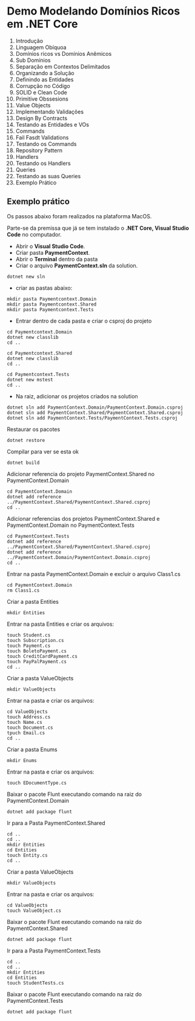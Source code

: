 # Demo Modelando Domínios Ricos em .NET Core

1. Introdução
2. Linguagem Obíquoa
3. Domínios ricos vs Domínios Anêmicos
4. Sub Domínios
5. Separação em Contextos Delimitados
6. Organizando a Solução
7. Definindo as Entidades
8. Corrupção no Código
9. SOLID e Clean Code
10. Primitive Obssesions
11. Value Objects
12. Implementando Validações
13. Design By Contracts
14. Testando as Entidades e VOs
15. Commands
16. Fail Fasdt Validations
17. Testando os Commands
18. Repository Pattern
19. Handlers
20. Testando os Handlers
21. Queries
22. Testando as suas Queries
23. Exemplo Prático


## Exemplo prático

Os passos abaixo foram realizados na plataforma MacOS.

Parte-se da premissa que já se tem instalado o **.NET Core, Visual Studio Code** no computador.

- Abrir o **Visual Studio Code**.
- Criar pasta **PaymentContext**.
- Abrir o **Terminal** dentro da pasta
- Criar o arquivo **PaymentContext.sln** da solution.
```
dotnet new sln
```
- criar as pastas abaixo:
```
mkdir pasta Paymentcontext.Domain
mkdir pasta Paymentcontext.Shared
mkdir pasta Paymentcontext.Tests
```
- Entrar dentro de cada pasta e criar o csproj do projeto
```
cd Paymentcontext.Domain
dotnet new classlib
cd ..

cd Paymentcontext.Shared
dotnet new classlib
cd ..

cd Paymentcontext.Tests
dotnet new mstest
cd ..
```
- Na raiz, adicionar os projetos criados na solution
```
dotnet sln add PaymentContext.Domain/PaymentContext.Domain.csproj
dotnet sln add PaymentContext.Shared/PaymentContext.Shared.csproj
dotnet sln add PaymentContext.Tests/PaymentContext.Tests.csproj 
```
Restaurar os pacotes
```
dotnet restore
```
Compilar para ver se esta ok
```
dotnet build
```
Adicionar referencia do projeto PaymentContext.Shared no PaymentContext.Domain

```
cd PaymentContext.Domain
dotnet add reference ../PaymentContext.Shared/PaymentContext.Shared.csproj
cd ..
```
Adicionar referencias dos projetos PaymentContext.Shared e PaymentContext.Domain no PaymentContext.Tests
```
cd PaymentContext.Tests
dotnet add reference ../PaymentContext.Shared/PaymentContext.Shared.csproj 
dotnet add reference ../PaymentContext.Domain/PaymentContext.Domain.csproj
cd ..
```
Entrar na pasta PaymentContext.Domain e excluir o arquivo Class1.cs
```
cd PaymentContext.Domain
rm Class1.cs
```
Criar a pasta Entities
```
mkdir Entities
```
Entrar na pasta Entities e criar os arquivos:
```
touch Student.cs
touch Subscription.cs
touch Payment.cs
touch BoletoPayment.cs
touch CreditCardPayment.cs
touch PayPalPayment.cs
cd ..
```
Criar a pasta ValueObjects
```
mkdir ValueObjects
```
Entrar na pasta e criar os arquivos:
```
cd ValueObjects
touch Address.cs
touch Name.cs
touch Document.cs
tpuch Email.cs
cd ..
```
Criar a pasta Enums
```
mkdir Enums
```
Entrar na pasta e criar os arquivos:
```
touch EDocumentType.cs
```
Baixar o pacote Flunt executando comando na raiz do PaymentContext.Domain
```
dotnet add package flunt
```
Ir para a Pasta PaymentContext.Shared
```
cd ..
cd ..
mkdir Entities
cd Entities
touch Entity.cs
cd ..
```
Criar a pasta ValueObjects
```
mkdir ValueObjects
```
Entrar na pasta e criar os arquivos:
```
cd ValueObjects
touch ValueObject.cs
```
Baixar o pacote Flunt executando comando na raiz do PaymentContext.Shared
```
dotnet add package flunt
```
Ir para a Pasta PaymentContext.Tests
```
cd ..
cd ..
mkdir Entities
cd Entities
touch StudentTests.cs
```
Baixar o pacote Flunt executando comando na raiz do PaymentContext.Tests
```
dotnet add package flunt
```
